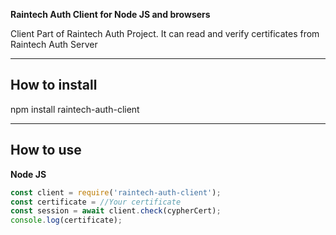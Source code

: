 **Raintech Auth Client for Node JS and browsers**

Client Part of Raintech Auth Project. It can read and verify certificates from Raintech Auth Server

---

## How to install

npm install raintech-auth-client

---

## How to use

**Node JS**

```javascript
const client = require('raintech-auth-client');
const certificate = //Your certificate
const session = await client.check(cypherCert);
console.log(certificate);
```